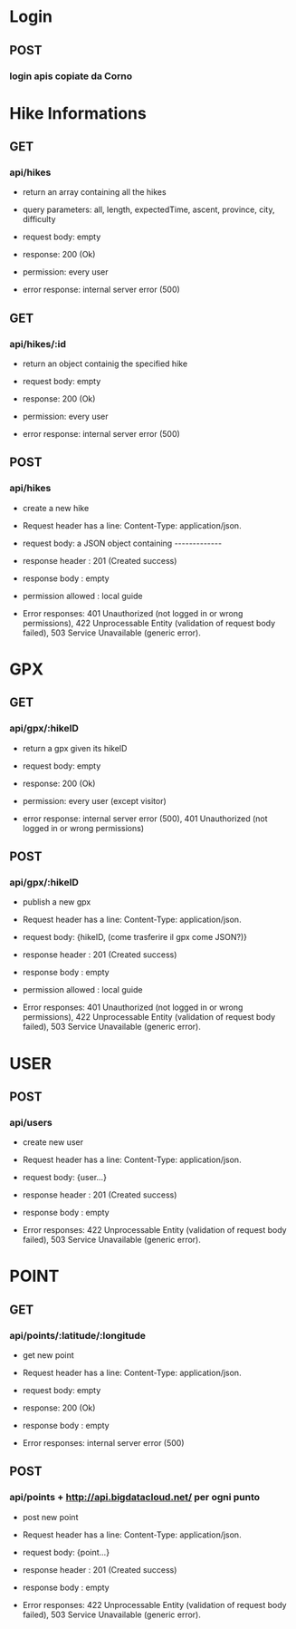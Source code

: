 # Login

## POST

### login apis copiate da Corno

# Hike Informations

## GET

###  api/hikes 

- return an array containing all the hikes

- query parameters: all, length, expectedTime, ascent, province, city, difficulty

- request body: empty

- response: 200 (Ok) 

- permission: every user 

- error response: internal server error (500)


## GET 

### api/hikes/:id

- return an object containig the specified hike

- request body: empty

- response: 200 (Ok) 

- permission: every user 

- error response: internal server error (500)

## POST 

### api/hikes

- create a new hike 

- Request header has a line: Content-Type: application/json.

- request body: a JSON object containing -------------

- response header : 201 (Created success) 

- response body : empty 

- permission allowed : local guide 

- Error responses: 401 Unauthorized (not logged in or wrong permissions), 422 Unprocessable Entity (validation of request body failed), 503 Service Unavailable (generic error).

# GPX

## GET

### api/gpx/:hikeID

- return a gpx given its hikeID

- request body: empty

- response: 200 (Ok) 

- permission: every user (except visitor)

- error response: internal server error (500), 401 Unauthorized (not logged in or wrong permissions)

## POST

### api/gpx/:hikeID

- publish a new gpx

- Request header has a line: Content-Type: application/json.

- request body: {hikeID, (come trasferire il gpx come JSON?)}

- response header : 201 (Created success) 

- response body : empty 

- permission allowed : local guide 

- Error responses: 401 Unauthorized (not logged in or wrong permissions), 422 Unprocessable Entity (validation of request body failed), 503 Service Unavailable (generic error).

# USER

## POST

### api/users

- create new user

- Request header has a line: Content-Type: application/json.

- request body: {user...}

- response header : 201 (Created success) 

- response body : empty 

- Error responses: 422 Unprocessable Entity (validation of request body failed), 503 Service Unavailable (generic error).

# POINT

## GET

### api/points/:latitude/:longitude

- get new point

- Request header has a line: Content-Type: application/json.

- request body: empty

- response: 200 (Ok) 

- response body : empty 

- Error responses: internal server error (500)

## POST

### api/points + http://api.bigdatacloud.net/ per ogni punto

- post new point

- Request header has a line: Content-Type: application/json.

- request body: {point...}

- response header : 201 (Created success) 

- response body : empty 

- Error responses: 422 Unprocessable Entity (validation of request body failed), 503 Service Unavailable (generic error).
